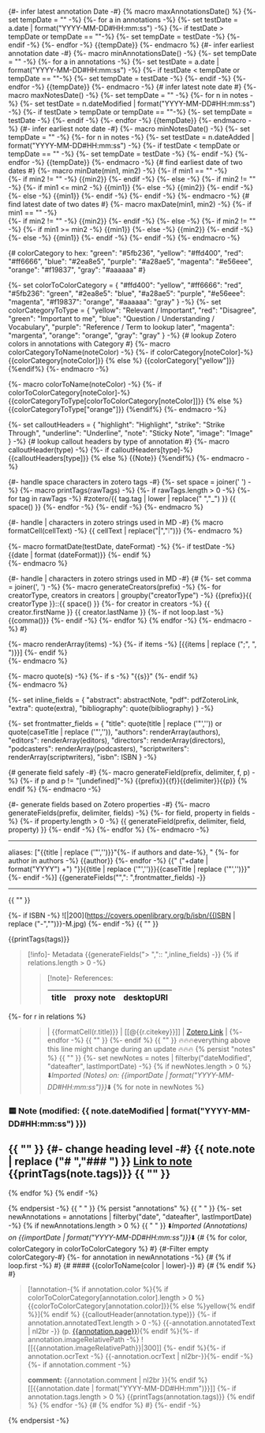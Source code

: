 {#- infer latest annotation Date -#}
{% macro maxAnnotationsDate() %}
   {%- set tempDate = "" -%}
	{%- for a in annotations -%}
		{%- set testDate = a.date | format("YYYY-MM-DD#HH:mm:ss") -%}
		{%- if testDate > tempDate or tempDate == ""-%}
			{%- set tempDate = testDate -%}
		{%- endif -%}
	{%- endfor -%}
	{{tempDate}}
{%- endmacro %}
{#- infer earliest annotation date -#}
{%- macro minAnnotationsDate() -%}
   {%- set tempDate = "" -%}
	{%- for a in annotations -%}
		{%- set testDate = a.date | format("YYYY-MM-DD#HH:mm:ss") -%}
		{%- if testDate < tempDate or tempDate == ""-%}
			{%- set tempDate = testDate -%}
		{%- endif -%}
	{%- endfor -%}
	{{tempDate}}
{%- endmacro -%}
{# infer latest note date #}
{%- macro maxNotesDate() -%}
   {%- set tempDate = "" -%}
	{%- for n in notes -%}
		{%- set testDate = n.dateModified | format("YYYY-MM-DD#HH:mm:ss") -%}
		{%- if testDate > tempDate or tempDate == ""-%}
			{%- set tempDate = testDate -%}
		{%- endif -%}
	{%- endfor -%}
	{{tempDate}}
{%- endmacro -%}
{#- infer earliest note date -#}
{%- macro minNotesDate() -%}
   {%- set tempDate = "" -%}
	{%- for n in notes -%}
		{%- set testDate = n.dateAdded | format("YYYY-MM-DD#HH:mm:ss") -%}
		{%- if testDate < tempDate or tempDate == "" -%}
			{%- set tempDate = testDate -%}
		{%- endif -%}
	{%- endfor -%}
	{{tempDate}}
{%- endmacro -%}
{# find earliest date of two dates #}
{%- macro minDate(min1, min2) -%}
	{%- if min1 == "" -%} 	
		{%- if min2 != "" -%}
			{{min2}} 
		{%- endif -%}
	{%- else -%}
		{%- if min2 != "" -%}
			{%- if min1 <= min2 -%}
				{{min1}} 
			{%- else -%}
				{{min2}}
			{%- endif -%}
		{%- else -%}
			{{min1}} 
		{%- endif -%}
	{%- endif -%}
{%- endmacro -%}
{# find latest date of two dates #}
{%- macro maxDate(min1, min2) -%}
	{%- if min1 == "" -%} 	
		{%- if min2 != "" -%}
			{{min2}} 
		{%- endif -%}
	{%- else -%}
		{%- if min2 != "" -%}
			{%- if min1 >= min2 -%}
				{{min1}} 
			{%- else -%}
				{{min2}}
			{%- endif -%}
		{%- else -%}
			{{min1}} 
		{%- endif -%}
	{%- endif -%}
{%- endmacro -%}

{# colorCategory to hex:
"green": "#5fb236",
"yellow": "#ffd400",
"red": "#ff6666",
"blue": "#2ea8e5",
"purple": "#a28ae5",
"magenta": "#e56eee",
"orange": "#f19837",
"gray": "#aaaaaa"
#}

{%- set colorToColorCategory = {
"#ffd400": "yellow",
"#ff6666": "red",
"#5fb236": "green",
"#2ea8e5": "blue",
"#a28ae5": "purple",
"#e56eee": "magenta",
"#f19837": "orange",
"#aaaaaa": "gray"
}
-%}
{%- set colorCategoryToType = {
"yellow": "Relevant / Important",
"red": "Disagree",
"green": "Important to me",
"blue": "Question / Understanding / Vocabulary",
"purple": "Reference / Term to lookup later",
"magenta": "margenta",
"orange": "orange",
"gray": "gray"
}
-%}
{# lookup Zotero colors in annotations with Category #}
{%- macro colorCategoryToName(noteColor) -%}
{%- if colorCategory[noteColor]-%}
{{colorCategory[noteColor]}}
{% else %}
{{colorCategory["yellow"]}}
{%endif%}
{%- endmacro -%}

{%- macro colorToName(noteColor) -%}
{%- if colorToColorCategory[noteColor]-%}
{{colorCategoryToType[colorToColorCategory[noteColor]]}}
{% else %}
{{colorCategoryToType["orange"]}}
{%endif%}
{%- endmacro -%}


{%- set calloutHeaders = {
"highlight": "Highlight",
"strike": "Strike Through",
"underline": "Underline",
"note": "Sticky Note",
"image": "Image"
}
-%}
{# lookup callout headers by type of annotation #}
{%- macro calloutHeader(type) -%}
{%- if calloutHeaders[type]-%}
{{calloutHeaders[type]}}
{% else %}
{{Note}}
{%endif%}
{%- endmacro -%}

{#- handle space characters in zotero tags -#}
{%- set space = joiner(' ') -%} 
{%- macro printTags(rawTags) -%}
	{%- if rawTags.length > 0 -%}
		{%- for tag in rawTags -%}
			#zotero/{{ tag.tag | lower | replace(" ","_") }} {{ space() }} 
		{%- endfor -%}
	{%- endif -%}
{%- endmacro %}

{#- handle | characters in zotero strings used in MD -#}
{% macro formatCell(cellText) -%}
{{ cellText | replace("|","❕")}}
{%- endmacro %}

{%- macro formatDate(testDate, dateFormat) -%}
{%- if testDate -%}
{{date | format (dateFormat)}}
{%- endif %}	
{%- endmacro %}

{#- handle | characters in zotero strings used in MD -#}
{# {%- set comma = joiner(', ') -%} 
{%- macro generateCreators(prefix) -%}
{%- for creatorType, creators in creators | groupby("creatorType") -%}
{{prefix}}{{ creatorType }}::{{ space() }} 
    {%- for creator in creators -%}
        {{ creator.firstName }} {{ creator.lastName }} 
		{%- if not loop.last -%}
		{{comma()}}
		{%- endif -%}
    {%- endfor %}
{% endfor -%}
{%- endmacro -%} #}

{%- macro renderArray(items) -%}
{%- if items -%}
		[{{items | replace (";", ", ")}}]
{%- endif %}	
{%- endmacro %}

{%- macro quote(s) -%}
{%- if s -%}
		"{{s}}"
{%- endif %}	
{%- endmacro %}

{%- set inline_fields = {
"abstract": abstractNote,
"pdf": pdfZoteroLink, 
"extra": quote(extra),
"bibliography": quote(bibliography)
}
-%}


{%- set frontmatter_fields = {
"title": quote(title | replace ('"','')) or quote(caseTitle |  replace ('"','')),
"authors": renderArray(authors),  
"editors": renderArray(editors),
"directors": renderArray(directors),
"podcasters": renderArray(podcasters),
"scriptwriters": renderArray(scriptwriters),
"isbn": ISBN
}
-%}

{# generate field safely -#}
{%- macro generateField(prefix, delimiter, f, p) -%}
{%- if p and p != "[undefined]"-%}
{{prefix}}{{f}}{{delimiter}}{{p}}
{% endif %}
{%- endmacro -%}

{#- generate fields based on Zotero properties -#}
{%- macro generateFields(prefix, delimiter, fields) -%}
{%- for field, property in fields -%}
{%- if property.length > 0 -%}
{{ generateField(prefix, delimiter, field, property) }}
{%- endif -%}
{%- endfor %}
{%- endmacro -%}

---
aliases: ["{{title | replace ('"','')}}"{%- if authors and date-%}, "
{%- for author in authors -%}
{{author}}
{%- endfor -%}
{{" ("+date | format("YYYY") +") "}}{{title | replace ('"','')}}{{caseTitle | replace ('"','')}}"{%- endif -%}]
{{generateFields("",": ",frontmatter_fields) -}}

---
{{ "" }}

{%- if ISBN -%}
![|200](https://covers.openlibrary.org/b/isbn/{{ISBN | replace ("-","")}}-M.jpg)
{%- endif -%}
{{ "" }}

{{printTags(tags)}}

> [!info]- Metadata
{{generateFields("> ",":: ",inline_fields) -}}
{% if relations.length > 0 -%}
> 
> > [!note]- References:  
> >
> > | title | proxy note | desktopURI |
> > | --- | --- | --- |
{%- for r in relations %}
> > | {{formatCell(r.title)}} | [[@{{r.citekey}}]] | [Zotero Link]({{r.desktopURI}}) |
{%- endfor -%}
{{ "" }}
{%- endif %}
{{ "" }}
🔥🔥🔥everything above this line might change during an update 🔥🔥🔥
{% persist "notes" %}
{{ "" }}
{%- set newNotes = notes | filterby("dateModified", "dateafter", lastImportDate) -%}
{% if newNotes.length > 0 %}
⬇️*Imported (Notes) on: {{importDate | format("YYYY-MM-DD#HH:mm:ss")}}*⬇️
{% for note in newNotes %}
### 🟨 Note (modified: {{ note.dateModified | format("YYYY-MM-DD#HH:mm:ss") }})
{{ "" }}
{#- change heading level -#}
{{ note.note | replace ("# ","### ") }}
[Link to note](zotero://select/library/items/{{note.key}})
{{printTags(note.tags)}}
{{ "" }}
---
{% endfor %}
{% endif -%} 

{% endpersist -%}
{{ " " }}
{% persist "annotations" %}
{{ " " }}
{%- set newAnnotations = annotations | filterby("date", "dateafter", lastImportDate) -%}
{% if newAnnotations.length > 0 %}
{{ " " }}
⬇️*Imported (Annotations) on {{importDate | format("YYYY-MM-DD#HH:mm:ss")}}*⬇️
{# {% for color, colorCategory in colorToColorCategory %} #}
{#-Filter empty colorCategory-#}
{%- for annotation in newAnnotations -%}
{# {% if loop.first -%} #}
{# #### {{colorToName(color | lower)-}} #}
{# {% endif %} #}
> [!annotation-{% if annotation.color %}{% if colorToColorCategory[annotation.color].length > 0 %}{{colorToColorCategory[annotation.color]}}{% else %}yellow{% endif %}]{% endif %} {{calloutHeader(annotation.type)}}
{%- if annotation.annotatedText.length > 0 -%} 
> {{-annotation.annotatedText | nl2br -}} (p. [{{annotation.page}}](zotero://open-pdf/library/items/{{annotation.attachment.itemKey}}?page={{annotation.page}}&annotation={{annotation.id}})){% endif %}{%- if annotation.imageRelativePath -%}
> ![[{{annotation.imageRelativePath}}|300]]
{%- endif %}{%- if annotation.ocrText -%}
> {{-annotation.ocrText | nl2br-}}{%- endif -%}
{%- if annotation.comment -%} 
>
> **comment:**
> {{annotation.comment | nl2br }}{% endif %}
> [[{{annotation.date | format("YYYY-MM-DD#HH:mm")}}]]
{%- if annotation.tags.length > 0 %} 
> {{printTags(annotation.tags)}}
{% endif %}
{% endfor -%}
{# {% endfor %} #}
{%- endif -%}

{% endpersist -%}
